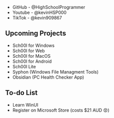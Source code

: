 - GitHub - @HighSchoolProgrammer
- Youtube - @kevinHSP000
- TikTok - @kevin909867

## Upcoming Projects
- Sch00l for Windows
- Sch00l for Web
- Sch00l for MacOS
- Sch00l for Android
- Sch00l Lite
- Syphon (Windows File Managment Tools)
- Obsidian (PC Health Checker App)

## To-do List
- Learn WinUI
- Register on Microsoft Store (costs $21 AUD 😡)
